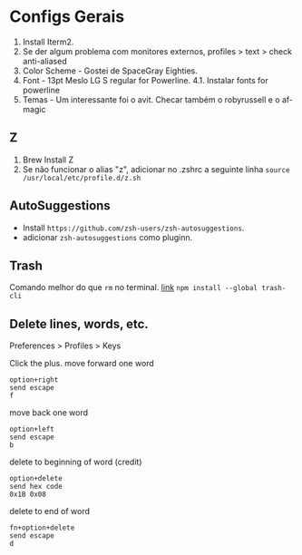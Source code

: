# Configs Gerais

1. Install Iterm2. 
2. Se der algum problema com monitores externos, profiles > text > check anti-aliased
3. Color Scheme - Gostei de SpaceGray Eighties.
4. Font - 13pt Meslo LG S regular for Powerline.
4.1. Instalar fonts for powerline 
5. Temas - Um interessante foi o avit. Checar também o robyrussell e o af-magic

## Z 
1. Brew Install Z  
2. Se não funcionar o alias "z", adicionar no .zshrc a seguinte linha
`source /usr/local/etc/profile.d/z.sh`

## AutoSuggestions 
- Install `https://github.com/zsh-users/zsh-autosuggestions`. 
- adicionar `zsh-autosuggestions` como pluginn.

## Trash
Comando melhor do que `rm` no terminal. 
[link](https://github.com/sindresorhus/trash)
`npm install --global trash-cli`


## Delete lines, words, etc. 

Preferences > Profiles > Keys

Click the plus.
move forward one word

```
option+right
send escape
f
```

move back one word
```
option+left
send escape
b
```

delete to beginning of word (credit)
```
option+delete
send hex code
0x1B 0x08
```
delete to end of word
```
fn+option+delete
send escape
d
```